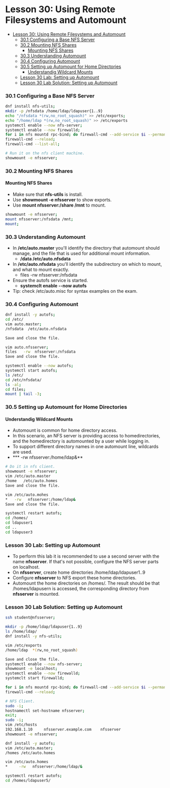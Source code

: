 # Lesson 30: Using Remote Filesystems and Automount

- [Lesson 30: Using Remote Filesystems and Automount](#lesson-30-using-remote-filesystems-and-automount)
    - [30.1 Configuring a Base NFS Server](#301-configuring-a-base-nfs-server)
    - [30.2 Mounting NFS Shares](#302-mounting-nfs-shares)
      - [Mounting NFS Shares](#mounting-nfs-shares)
    - [30.3 Understanding Automount](#303-understanding-automount)
    - [30.4 Configuring Automount](#304-configuring-automount)
    - [30.5 Setting up Automount for Home Directories](#305-setting-up-automount-for-home-directories)
      - [Understandig Wildcard Mounts](#understandig-wildcard-mounts)
    - [Lesson 30 Lab: Setting up Automount](#lesson-30-lab-setting-up-automount)
    - [Lesson 30 Lab Solution: Setting up Automount](#lesson-30-lab-solution-setting-up-automount)

### 30.1 Configuring a Base NFS Server

```bash
dnf install nfs-utils;
mkdir -p /nfsdata /home/ldap/ldapuser{1..9}
echo "/nfsdata *(rw,no_root_squash)" >> /etc/exports;
echo "/home/ldap *(rw,no_root_squash)" >> /etc/exports
systemctl enable --now nfs-server;
systemctl enable --now firewalld;
for i in nfs mountd rpc-bind; do firewall-cmd --add-service $i --permanent; done
firewall-cmd --reload;
firewall-cmd --list-all;

# Run it on the nfs client machine.
showmount -e nfsserver;
```

### 30.2 Mounting NFS Shares

#### Mounting NFS Shares

- Make sure that **nfs-utils** is install.
- Use **showmount -e nfsserver** to show exports.
- Use **mount nfsserver:/share /mnt** to mount.

```bash
showmount -e nfsserver;
mount nfsserver:/nfsdata /mnt;
mount;
```

### 30.3 Understanding Automount

- In **/etc/auto.master** you'll identify the directory that automount should manage, and the file that is used for additional mount information.
  - **/data /etc/auto.nfsdata**
- In **/etc/auto.nfsdata** you'll identify the subdirectory on which to mount, and what to mount exactly.
  - files   -rw   nfsserver:/nfsdata
- Ensure the autofs service is started.
  - **systemclt enable --now autofs**
- Tip: check /etc/auto.misc for syntax examples on the exam. 

### 30.4 Configuring Automount

```bash
dnf install -y autofs;
cd /etc/
vim auto.master;
/nfsdata  /etc/auto.nfsdata

Save and close the file.

vim auto.nfsserver;
files   -rw  nfsserver:/nfsdata
Save and close the file.

systemctl enable --now autofs;
systemctl start autofs;
ls /etc/
cd /etc/nfsdata/
ls -al;
cd files;
mount | tail -3;
```

### 30.5 Setting up Automount for Home Directories

#### Understandig Wildcard Mounts

- Automount is common for home directory access.
- In this scenario, an NFS server is providing access to homedirectories, and the homedirectory is automounted by a user while logging in.
- To support different directory names in one automount line, wildcards are used.
- ***   -rw   nfsserver:/home/ldap&**

```bash
# Do it in nfs client.
showmount -e nfsserver;
vim /etc/auto.master
/home   /etc/auto.homes
Save and close the file.

vim /etc/auto.mohes
*   -rw   nfsserver:/home/ldap&
Save and close the file.

systemctl restart autofs;
cd /homes/
cd ldapuser1
cd ..
cd ldapuser3
```

### Lesson 30 Lab: Setting up Automount

- To perform this lab it is recommended to use a second server with the name **nfsserver**. If that's not possible, configure the NFS server parts on localhost.
- On **nfsserver**, create home directories /home/ldap/ldapuser1..9
- Configure **nfsserver** to NFS export these home directories.
- Automount the home directories on /homes/. The result should be that /homes/ldapusern is accessed, the corresponding directory from **nfsserver** is mounted.

### Lesson 30 Lab Solution: Setting up Automount

```bash
ssh student@nfsserver;

mkdir -p /home/ldap/ldapuser{1..9}
ls /home/ldap/
dnf install -y nfs-utils;

vim /etc/exports
/home/ldap  *(rw,no_root_squash)

Save and close the file.
systemctl enable --now nfs-server;
showmount -e localhost;
systemctl enable --now firewalld;
systemclt start firewalld;

for i in nfs mountd rpc-bind; do firewall-cmd --add-service $i --permanent; done
firewall-cmd --reload;

# NFS Client.
sudo -i;
hostnamectl set-hostname nfsserver;
exit;
sudo -i;
vim /etc/hosts
192.168.1.10     nfsserver.example.com    nfsserver
showmount -e nfsserver;

dnf install -y autofs;
vim /etc/auto.master;
/homes /etc/auto.homes

vim /etc/auto.homes
*     -rw   nfsserver:/home/ldap/&

systemctl restart autofs;
cd /homes/ldapuser5/
```

